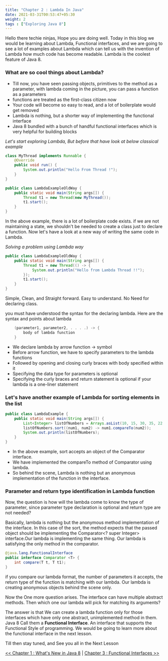 ```yaml
---
title: "Chapter 2 : Lambda In Java"
date: 2021-03-31T00:53:47+05:30
weight: 2
tags : ["Exploring Java 8"]
---
```


Hello there techie ninjas, Hope you are doing well. Today in this blog we would be learning about Lambda, 
Functional interfaces, and we are going to see a lot of examples about Lambda which can tell us with the invention of Lambda how much code has become readable. 
Lambda is the coolest feature of Java 8.


### What are so cool things about Lambda?
* Till now, you have seen passing objects, primitives to the method as a parameter, with lambda coming in the picture, you can pass a function as a parameters
* functions are treated as the first-class citizen now
* Your code will become so easy to read, and a lot of boilerplate would get removed
* Lambda is nothing, but a shorter way of implementing the functional interface
* Java 8 bundled with a bunch of handful functional interfaces which is very helpful for building blocks


*Let's start exploring Lambda, But before that have look at below classical example*
```java
class MyThread implements Runnable {
    @Override 
    public void run() {
        System.out.println("Hello From Thread !");
    }
}

public class LambdaExampleOldWay {
    public static void main(String args[]) {
        Thread t1 = new Thread(new MyThread());
        t1.start();
    }
}
```

In the above example, there is a lot of boilerplate code exists. 
if we are not maintaining a state, we shouldn't be needed to create a class just to declare a function. 
Now let's have a look at a new way of writing the same code in Lambda.

*Solving a problem using Lambda way*
```java
public class LambdaExampleOldWay {
    public static void main(String args[]) {
        Thread t1 = new Thread(() -> {
            System.out.println("Hello from Lambda Thread !!");
        });
        t1.start();
    }
}
```



Simple, Clean, and Straight forward. 
Easy to understand. 
No Need for declaring class. 

you must have understood the syntax for the declaring lambda. Here are the syntax and points about lambda

```java
    (parameter1, parameter2, . . . .) -> {
        body of lambda function
    }
```

* We declare lambda by arrow function -> symbol
* Before arrow function, we have to specify parameters to the lambda functions
* Followed by opening and closing curly braces with body specified within it
* Specifying the data type for parameters is optional
* Specifying the curly braces and return statement is optional if your lambda is a one-liner statement


###  Let's have another example of Lambda for sorting elements in the list
```java
public class LambdaExample {
    public static void main(String args[]) {
        List<Integer> listOfNumbers = Arrays.asList(10, 15, 30, 35, 22, 12, 9);
        listOfNumbers.sort((num1, num2) -> num1.compareTo(num2));
        System.out.println(listOfNumbers);
    }
}
```

* In the above example,  sort accepts an object of the Comparator<T> interface.
* We have implemented the compareTo method of Comparator<T> using lambda.
* So behind the scene, Lambda is nothing but an anonymous implementation of the function in the interface.


### Parameter and return type identification in Lambda function
Now, the question is how will the lambda come to know the type of parameter, 
since parameter type declaration is optional and return type are not needed?

Basically, lambda is nothing but the anonymous method implementation of the interface. 
In this case of the sort, the method expects that the passed object should be implementing 
the Comparator<? super Integer> interface.Our lambda is implementing the same thing. 
Our lambda is satisfying the only method in the comparator.

```java
@java.lang.FunctionalInterface
public interface Comparator <T> {
    int compare(T t, T t1);
}
```


if you compare our lambda format, the number of parameters it accepts, 
the return type of the function is matching with our lambda.
Our lambda is creating anonymous objects behind the scene only.


Now the One more question arises. The interface can have multiple abstract methods. 
Then which one our lambda will pick for matching its arguments?

The answer is that We can create a lambda function only for those interfaces which have only one abstract, unimplemented method in them. 
Java 8 Call them a **Functional Interface**. An interface that supports the Functional Style of programming. 
We would be going to learn more about the functional interface in the next lesson.

Till then stay tuned, and See you all in the Next Lesson

[<< Chapter 1 : What's New in Java 8](/exploringjava8/chapter1/) | [Chapter 3 : Functional Interfaces >> ](/exploringjava8/chapter3/)
